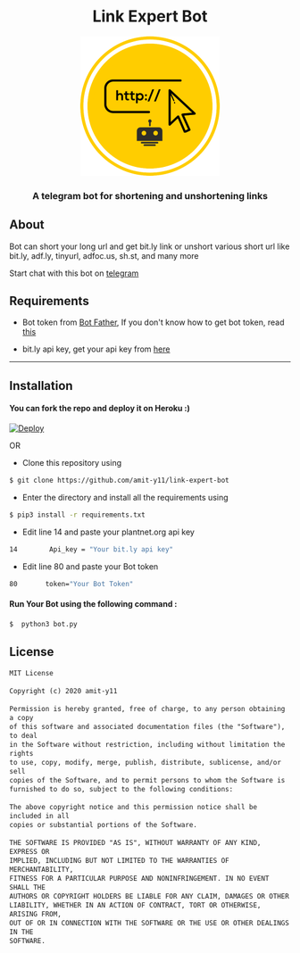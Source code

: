 # <h1 align=center>Link Expert Bot</h1>

<p align=center><img src="images/linkbot.png" alt="logo" width="250px" height="250px"/></p>

<h3 align=center>A telegram bot for shortening and unshortening links</h3>



## About

Bot can short your long url and get bit.ly link or unshort various short url like bit.ly, adf.ly, tinyurl, adfoc.us, sh.st, and many more

Start chat with this bot on [telegram](https://telegram.me/link_expertBot)


## Requirements

* Bot token from [Bot Father](https://t.me/BotFather), If you don't know how to get bot token, read [this](https://core.telegram.org/bots#6-botfather)

* bit.ly api key, get your api key from [here](https://bitly.is/accesstoken/)

---
## Installation 

#### You can fork the repo and deploy it on Heroku :)  

[![Deploy](https://www.herokucdn.com/deploy/button.svg)](https://heroku.com/deploy)

OR

* Clone this repository using
```sh
$ git clone https://github.com/amit-y11/link-expert-bot
```
* Enter the directory and install all the requirements using
```sh
$ pip3 install -r requirements.txt
```
* Edit line 14 and paste your plantnet.org api key
```sh
14        Api_key = "Your bit.ly api key"
```
* Edit line 80 and paste your Bot token
```sh
80       token="Your Bot Token"
```
#### Run Your Bot using the following command :
```sh
$  python3 bot.py
```
## License

```
MIT License

Copyright (c) 2020 amit-y11

Permission is hereby granted, free of charge, to any person obtaining a copy
of this software and associated documentation files (the "Software"), to deal
in the Software without restriction, including without limitation the rights
to use, copy, modify, merge, publish, distribute, sublicense, and/or sell
copies of the Software, and to permit persons to whom the Software is
furnished to do so, subject to the following conditions:

The above copyright notice and this permission notice shall be included in all
copies or substantial portions of the Software.

THE SOFTWARE IS PROVIDED "AS IS", WITHOUT WARRANTY OF ANY KIND, EXPRESS OR
IMPLIED, INCLUDING BUT NOT LIMITED TO THE WARRANTIES OF MERCHANTABILITY,
FITNESS FOR A PARTICULAR PURPOSE AND NONINFRINGEMENT. IN NO EVENT SHALL THE
AUTHORS OR COPYRIGHT HOLDERS BE LIABLE FOR ANY CLAIM, DAMAGES OR OTHER
LIABILITY, WHETHER IN AN ACTION OF CONTRACT, TORT OR OTHERWISE, ARISING FROM,
OUT OF OR IN CONNECTION WITH THE SOFTWARE OR THE USE OR OTHER DEALINGS IN THE
SOFTWARE.

```